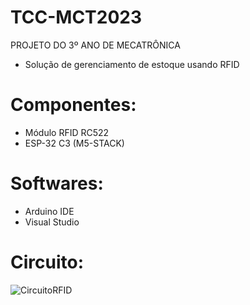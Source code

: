 # TCC-MCT2023
PROJETO DO 3º ANO DE MECATRÔNICA
- Solução de gerenciamento de estoque usando RFID

# Componentes:
- Módulo RFID RC522
- ESP-32 C3 (M5-STACK)

# Softwares:
- Arduino IDE
- Visual Studio

# Circuito:
![CircuitoRFID](https://github.com/Arthas01/TCC-MCT2023/assets/107776439/88f92b38-88cf-4cab-beab-8929a150ee22)

